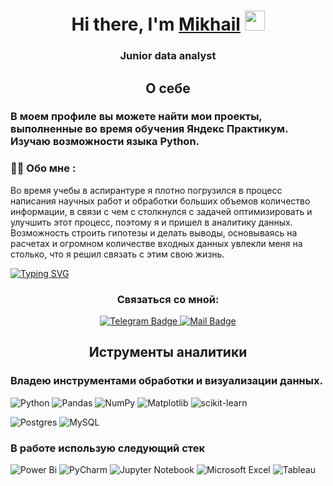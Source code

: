 <h1 align="center">Hi there, I'm <a href="https://daniilshat.ru/" target="_blank">Mikhail</a> 
<img src="https://github.com/blackcater/blackcater/raw/main/images/Hi.gif" height="32"/></h1>
<h3 align="center">Junior data analyst  </h3>
<h2 align="center">О себе </h2>
<h3 align="left">В моем профиле вы можете найти мои проекты, выполненные во время обучения Яндекс Практикум. Изучаю возможности языка Python.</h3>

### :man_technologist: Обо мне :
Во время учебы в аспирантуре я плотно погрузился в процесс написания научных работ  и обработки больших объемов
количество информации, в связи с чем с столкнулся с задачей  оптимизировать и улучшить этот процесс, поэтому я и пришел в аналитику данных. Возможность  строить гипотезы и делать выводы,
основываясь на расчетах и огромном количестве входных данных увлекли меня на столько, что я решил связать с этим свою жизнь. 

[![Typing SVG](https://readme-typing-svg.herokuapp.com?color=%2336BCF7&lines=Активно+ищу+работу+в+аналитике+данных)](https://git.io/typing-svg)

<div id="badges", align="center">
  <h3> Связаться со мной: </h3>
</div>

<div id="badges", align="center">
   <a href="https://t.me/romanoff_ms">
     <img src="https://img.shields.io/badge/Telegram-blue?style=for-the-badge&logo=telegram&logoColor=white" alt="Telegram Badge"/>

   <a href="mailto:romanoff_ms@mail.ru">
  <img src="https://img.shields.io/badge/mail-blue?style=for-the-badge&logo=mail&logoColor=white" alt="Mail Badge"/>
  </a>
</div>
<h2 align="center">Иструменты аналитики </h2>
<h3 align="left">Владею инструментами обработки и визуализации данных.</h3>

![Python](https://img.shields.io/badge/python-3670A0?style=for-the-badge&logo=python&logoColor=ffdd54)
![Pandas](https://img.shields.io/badge/pandas-%23150458.svg?style=for-the-badge&logo=pandas&logoColor=white)
![NumPy](https://img.shields.io/badge/numpy-%23013243.svg?style=for-the-badge&logo=numpy&logoColor=white)
![Matplotlib](https://img.shields.io/badge/Matplotlib-%23ffffff.svg?style=for-the-badge&logo=Matplotlib&logoColor=black)
![scikit-learn](https://img.shields.io/badge/scikit--learn-%23F7931E.svg?style=for-the-badge&logo=scikit-learn&logoColor=white)

![Postgres](https://img.shields.io/badge/postgres-%23316192.svg?style=for-the-badge&logo=postgresql&logoColor=white)
![MySQL](https://img.shields.io/badge/mysql-%2300f.svg?style=for-the-badge&logo=mysql&logoColor=white)

<h3 align="left"> В работе использую следующий стек </h3>

![Power Bi](https://img.shields.io/badge/power_bi-F2C811?style=for-the-badge&logo=powerbi&logoColor=black)
![PyCharm](https://img.shields.io/badge/pycharm-143?style=for-the-badge&logo=pycharm&logoColor=black&color=black&labelColor=green)
![Jupyter Notebook](https://img.shields.io/badge/jupyter-%23FA0F00.svg?style=for-the-badge&logo=jupyter&logoColor=white)
![Microsoft Excel](https://img.shields.io/badge/Microsoft_Excel-217346?style=for-the-badge&logo=microsoft-excel&logoColor=white)
![Tableau](https://img.shields.io/badge/Tableau-E97627?style=for-the-badge&logo=Tableau&logoColor=white)
